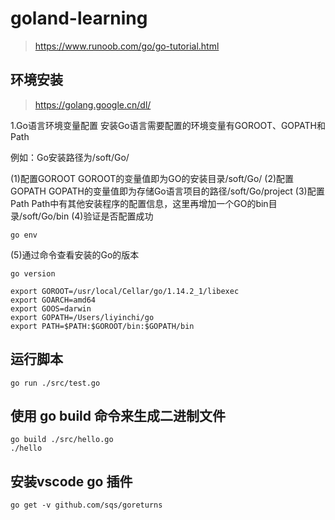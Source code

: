 # goland-learning

>https://www.runoob.com/go/go-tutorial.html

## 环境安装

>https://golang.google.cn/dl/


1.Go语言环境变量配置
安装Go语言需要配置的环境变量有GOROOT、GOPATH和Path

例如：Go安装路径为/soft/Go/

(1)配置GOROOT
GOROOT的变量值即为GO的安装目录/soft/Go/
(2)配置GOPATH
GOPATH的变量值即为存储Go语言项目的路径/soft/Go/project
(3)配置Path
Path中有其他安装程序的配置信息，这里再增加一个GO的bin目录/soft/Go/bin
(4)验证是否配置成功
```shell
go env
```
(5)通过命令查看安装的Go的版本
```shell
go version
```

```
export GOROOT=/usr/local/Cellar/go/1.14.2_1/libexec
export GOARCH=amd64
export GOOS=darwin
export GOPATH=/Users/liyinchi/go
export PATH=$PATH:$GOROOT/bin:$GOPATH/bin
```


## 运行脚本

```shell
go run ./src/test.go
```
## 使用 go build 命令来生成二进制文件

```shell
go build ./src/hello.go
./hello
```

## 安装vscode go 插件

```shell
go get -v github.com/sqs/goreturns
```